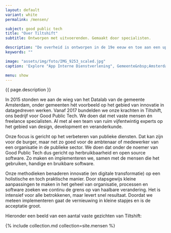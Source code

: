 ```yaml
---
layout: default
variant: white
permalink: /mensen/

subject: good public tech
title: "Over Tiltshift"
subtitle: Ontworpen met uitvoerenden. Gemaakt door specialisten.

description: "De overheid is ontworpen in de 19e eeuw en toe aan een update. Daarbij gaat niet om contrôle en efficiëntie maar om nieuwe relaties tussen overheid en samenleving. Technologie speelt daarin een positieve rol mits het op een goede manier wordt ingezet."
keywords: ""

image: "assets/img/foto/IMG_9253_scaled.jpg"
caption: 'Explore "App Interne Dienstverlening", Gemeente&nbsp;Amsterdam'

menu: show
---
```

{{ page.description }}

In 2015 stonden we aan de wieg van het Datalab van de gemeente Amsterdam, onder gemeenten hét voorbeeld op het gebied van innovatie in datagedreven werken. Vanaf 2017 bundelden we onze krachten in Tiltshift, ons bedrijf voor Good Public Tech. We doen dat met vaste mensen én freelance specialisten. Al met al een team van ruim vijfentwintig experts op het gebied van design, development en veranderkunde. 

Onze focus is gericht op het verbeteren van publieke diensten. Dat kan zijn voor de burger, maar net zo goed voor de ambtenaar of medewerker van een organisatie in de publieke sector. We doen dat onder de noemer van Good Public Tech dus gericht op herbruikbaarheid en open source software. Zo maken en implementeren we, samen met de mensen die het gebruiken, handige en bruikbare software. 

Onze methodieken benaderen innovatie (en digitale transformatie) op een holistische en toch praktische manier. Door stapsgewijs kleine aanpassingen te maken in het geheel van organisatie, processen en software zoeken we continu de grens op van haalbare verandering. Het is intensief voor alle betrokkenen, maar levert snel resultaat. Doordat we meteen implementeren gaat de vernieuwing in kleine stapjes en is de acceptatie groot. 

Hieronder een beeld van een aantal vaste gezichten van Tiltshift:

{% include collection.md collection=site.mensen %}
